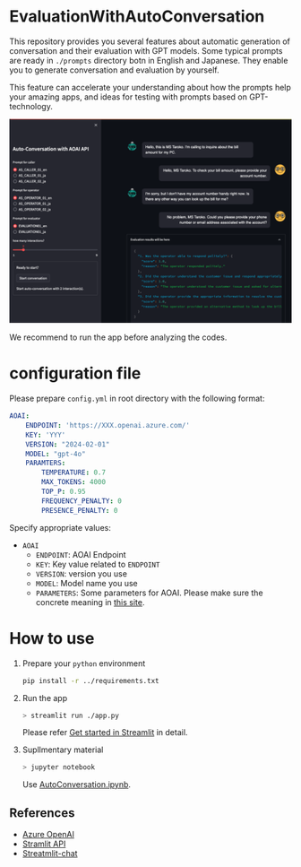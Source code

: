 # EvaluationWithAutoConversation

This repository provides you several features about automatic generation of conversation and their evaluation with GPT models. Some typical prompts are ready in `./prompts` directory botn in English and Japanese. They enable you to generate conversation and evaluation by yourself.

This feature can accelerate your understanding about how the prompts help your amazing apps, and ideas for testing with prompts based on GPT-technology.

![How to generate](./images/UI.png)

We recommend to run the app before analyzing the codes.


# configuration file
Please prepare `config.yml` in root directory with the following format:

```yml
AOAI:
    ENDPOINT: 'https://XXX.openai.azure.com/'
    KEY: 'YYY'
    VERSION: "2024-02-01"
    MODEL: "gpt-4o"
    PARAMTERS: 
        TEMPERATURE: 0.7
        MAX_TOKENS: 4000
        TOP_P: 0.95
        FREQUENCY_PENALTY: 0
        PRESENCE_PENALTY: 0
```

Specify appropriate values:
- `AOAI`
    - `ENDPOINT`: AOAI Endpoint
    - `KEY`: Key value related to `ENDPOINT`
    - `VERSION`: version you use
    - `MODEL`: Model name you use
    - `PARAMETERS`: Some parameters for AOAI. Please make sure the concrete meaning in [this site](https://learn.microsoft.com/en-us/azure/ai-services/openai/reference).
        

# How to use

1. Prepare your `python` environment
    ```sh
    pip install -r ../requirements.txt
    ```

2. Run the app
    ```sh
    > streamlit run ./app.py
    ```
    Please refer [Get started in Streamlit](https://docs.streamlit.io/get-started) in detail.

3. Supllmentary material
    ```sh
    > jupyter notebook
    ```
    Use [AutoConversation.ipynb](./AutoConversation.ipynb).

## References
- [Azure OpenAI](https://learn.microsoft.com/en-us/azure/ai-services/openai/)
- [Stramlit API](https://docs.streamlit.io/develop/api-reference)
- [Streatmlit-chat](https://github.com/AI-Yash/st-chat)